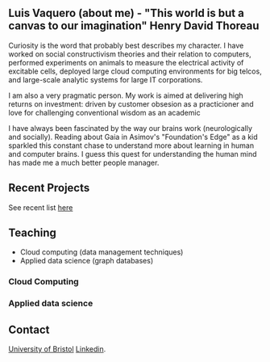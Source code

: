 ## Luis Vaquero (about me) - "This world is but a canvas to our imagination" Henry David Thoreau

Curiosity is the word that probably best describes my character. I have worked on social constructivism theories and their relation to computers, performed experiments on animals to measure the electrical activity of excitable cells, deployed large cloud computing environments for big telcos, and large-scale analytic systems for large IT corporations.

I am also a very pragmatic person. My work is aimed at delivering high returns on investment: driven by customer obsesion as a practicioner and love for challenging conventional wisdom as an academic

I have always been fascinated by the way our brains work (neurologically and socially). Reading about Gaia in Asimov's "Foundation's Edge" as a kid sparkled this constant chase to understand more about learning in human and computer brains. I guess this quest for understanding the human mind has made me a much better people manager.

## Recent Projects

See recent list [here](./projects/projects.md)

## Teaching

- Cloud computing (data management techniques)
- Applied data science (graph databases)

### Cloud Computing

### Applied data science

## Contact

[University of Bristol](http://www.bristol.ac.uk/engineering/people/luis-m-vaquero-gonzalez/index.html)
[Linkedin](https://uk.linkedin.com/in/luis-m-vaquero-7052415).

